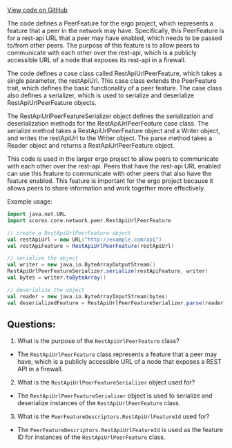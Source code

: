 [View code on GitHub](https://github.com/ergoplatform/ergo/src/main/scala/scorex/core/network/peer/RestApiUrlPeerFeature.scala)

The code defines a PeerFeature for the ergo project, which represents a feature that a peer in the network may have. Specifically, this PeerFeature is for a rest-api URL that a peer may have enabled, which needs to be passed to/from other peers. The purpose of this feature is to allow peers to communicate with each other over the rest-api, which is a publicly accessible URL of a node that exposes its rest-api in a firewall.

The code defines a case class called RestApiUrlPeerFeature, which takes a single parameter, the restApiUrl. This case class extends the PeerFeature trait, which defines the basic functionality of a peer feature. The case class also defines a serializer, which is used to serialize and deserialize RestApiUrlPeerFeature objects.

The RestApiUrlPeerFeatureSerializer object defines the serialization and deserialization methods for the RestApiUrlPeerFeature case class. The serialize method takes a RestApiUrlPeerFeature object and a Writer object, and writes the restApiUrl to the Writer object. The parse method takes a Reader object and returns a RestApiUrlPeerFeature object.

This code is used in the larger ergo project to allow peers to communicate with each other over the rest-api. Peers that have the rest-api URL enabled can use this feature to communicate with other peers that also have the feature enabled. This feature is important for the ergo project because it allows peers to share information and work together more effectively. 

Example usage:

```scala
import java.net.URL
import scorex.core.network.peer.RestApiUrlPeerFeature

// create a RestApiUrlPeerFeature object
val restApiUrl = new URL("http://example.com/api")
val restApiFeature = RestApiUrlPeerFeature(restApiUrl)

// serialize the object
val writer = new java.io.ByteArrayOutputStream()
RestApiUrlPeerFeatureSerializer.serialize(restApiFeature, writer)
val bytes = writer.toByteArray()

// deserialize the object
val reader = new java.io.ByteArrayInputStream(bytes)
val deserializedFeature = RestApiUrlPeerFeatureSerializer.parse(reader)
```
## Questions: 
 1. What is the purpose of the `RestApiUrlPeerFeature` class?
- The `RestApiUrlPeerFeature` class represents a feature that a peer may have, which is a publicly accessible URL of a node that exposes a REST API in a firewall.

2. What is the `RestApiUrlPeerFeatureSerializer` object used for?
- The `RestApiUrlPeerFeatureSerializer` object is used to serialize and deserialize instances of the `RestApiUrlPeerFeature` class.

3. What is the `PeerFeatureDescriptors.RestApiUrlFeatureId` used for?
- The `PeerFeatureDescriptors.RestApiUrlFeatureId` is used as the feature ID for instances of the `RestApiUrlPeerFeature` class.